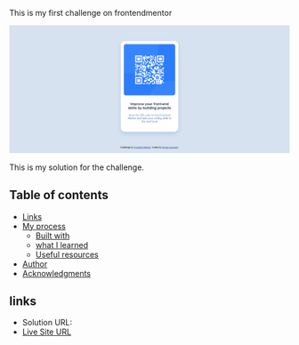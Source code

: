 This is my first challenge on frontendmentor

![Design preview for the QR code component coding challenge](./qr-code-component-main/design/QR-code-component-site-screenshot.png)

This is my solution for the challenge.

## Table of contents
- [Links](#links)
- [My process](#my-process)
  - [Built with](#built-with)
  - [what I learned](#what-i-learned)
  - [Useful resources](#useful-resources)
- [Author](#author)
- [Acknowledgments](#acknowledgments)

## links

- Solution URL:
- [Live Site URL](https://illyaas4show.github.io/QR-code-component)

